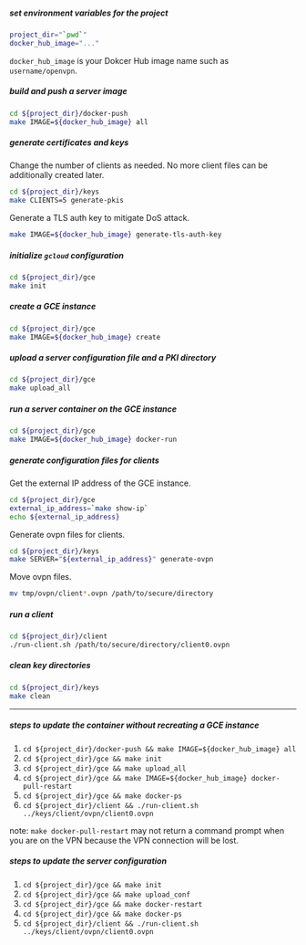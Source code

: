 ##### set environment variables for the project

```bash
project_dir="`pwd`"
docker_hub_image="..."
```

`docker_hub_image` is your Dokcer Hub image name such as `username/openvpn`.

##### build and push a server image

```bash
cd ${project_dir}/docker-push
make IMAGE=${docker_hub_image} all
```

##### generate certificates and keys

Change the number of clients as needed.
No more client files can be additionally created later.

```bash
cd ${project_dir}/keys
make CLIENTS=5 generate-pkis
```

Generate a TLS auth key to mitigate DoS attack.
```bash
make IMAGE=${docker_hub_image} generate-tls-auth-key
```

##### initialize `gcloud` configuration

```bash
cd ${project_dir}/gce
make init
```

##### create a GCE instance

```bash
cd ${project_dir}/gce
make IMAGE=${docker_hub_image} create
```

##### upload a server configuration file and a PKI directory

```bash
cd ${project_dir}/gce
make upload_all
```

##### run a server container on the GCE instance

```bash
cd ${project_dir}/gce
make IMAGE=${docker_hub_image} docker-run
```

##### generate configuration files for clients

Get the external IP address of the GCE instance.
```bash
cd ${project_dir}/gce
external_ip_address=`make show-ip`
echo ${external_ip_address}
```

Generate ovpn files for clients.

```bash
cd ${project_dir}/keys
make SERVER="${external_ip_address}" generate-ovpn
```

Move ovpn files.

```bash
mv tmp/ovpn/client*.ovpn /path/to/secure/directory
```

##### run a client

```bash
cd ${project_dir}/client
./run-client.sh /path/to/secure/directory/client0.ovpn
```

##### clean key directories

```bash
cd ${project_dir}/keys
make clean
```

----

##### steps to update the container without recreating a GCE instance

1. `cd ${project_dir}/docker-push && make IMAGE=${docker_hub_image} all`
1. `cd ${project_dir}/gce && make init`
1. `cd ${project_dir}/gce && make upload_all`
1. `cd ${project_dir}/gce && make IMAGE=${docker_hub_image} docker-pull-restart`
1. `cd ${project_dir}/gce && make docker-ps`
1. `cd ${project_dir}/client && ./run-client.sh ../keys/client/ovpn/client0.ovpn`

note: `make docker-pull-restart` may not return a command prompt
when you are on the VPN
because the VPN connection will be lost.

##### steps to update the server configuration

1. `cd ${project_dir}/gce && make init`
1. `cd ${project_dir}/gce && make upload_conf`
1. `cd ${project_dir}/gce && make docker-restart`
1. `cd ${project_dir}/gce && make docker-ps`
1. `cd ${project_dir}/client && ./run-client.sh ../keys/client/ovpn/client0.ovpn`
